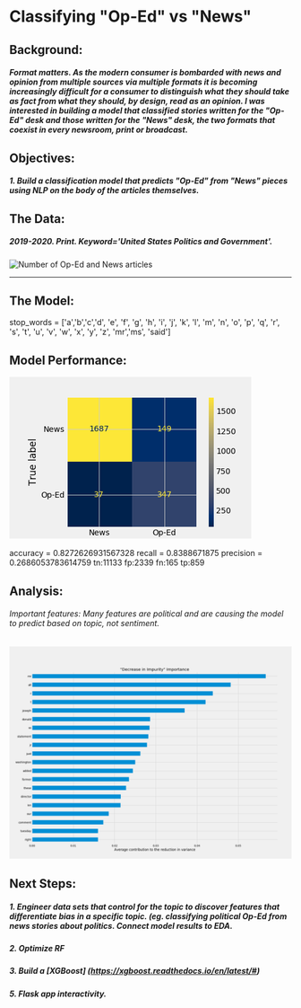# Classifying "Op-Ed" vs "News"

## Background:
##### Format matters. As the modern consumer is bombarded with news and opinion from multiple sources via multiple formats it is becoming increasingly difficult for a consumer to distinguish what they should take as fact from what they should, by design, read as an opinion. I was interested in building a model that classified stories written for the "Op-Ed" desk and those written for the "News" desk, the two formats that coexist in every newsroom, print or broadcast.

## Objectives:

##### 1. Build a classification model that predicts "Op-Ed" from "News" pieces using NLP on the body of the articles themselves.


## The Data:

##### 2019-2020. Print. Keyword='United States Politics and Government'.

![Number of Op-Ed and News articles](img/num_opednews_2019.png)

---
## The Model:
stop_words = ['a','b','c','d', 'e', 'f', 'g', 'h', 'i', 'j', 'k', 'l', 'm', 'n', 'o', 'p', 'q', 'r', 's', 't', 'u', 'v', 'w', 'x', 'y', 'z', 'mr','ms', 'said']


## Model Performance: 

![Confusion Matrix](img/confusion_matrix.png)

accuracy = 0.8272626931567328
recall = 0.8388671875
precision = 0.2686053783614759
tn:11133 fp:2339 fn:165 tp:859

## Analysis:

###### Important features: Many features are political and are causing the model to predict based on topic, not sentiment. 

![Important Features](img/feature_imporance.png)



## Next Steps:

##### 1. Engineer data sets that control for the topic to discover features that differentiate bias in a specific topic. (eg. classifying political Op-Ed from news stories about politics. Connect model results to EDA.
##### 2. Optimize RF
##### 3. Build a [XGBoost] (https://xgboost.readthedocs.io/en/latest/#)
##### 5. Flask app interactivity. 